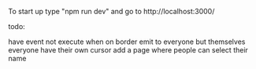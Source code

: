 To start up type "npm run dev" and go to http://localhost:3000/

todo:

have event not execute when on border
emit to everyone but themselves
everyone have their own cursor
add a page where people can select their name